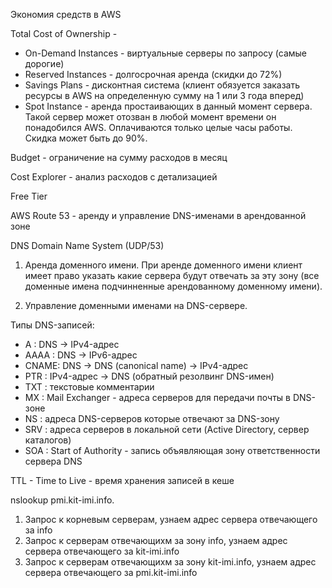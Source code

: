 Экономия средств в AWS

Total Cost of Ownership - 

* On-Demand Instances - виртуальные серверы по запросу (самые дорогие)
* Reserved Instances - долгосрочная аренда (скидки до 72%)
* Savings Plans - дисконтная система (клиент обязуется заказать ресурсы в AWS
  на определенную сумму на 1 или 3 года вперед)
* Spot Instance - аренда простаивающих в данный момент сервера. Такой сервер
  может отозван в любой момент времени он понадобился AWS. Оплачиваются только
  целые часы работы. Скидка может быть до 90%.

Budget - ограничение на сумму расходов в месяц

Cost Explorer - анализ расходов с детализацией

Free Tier




AWS Route 53 - аренду и управление DNS-именами в арендованной зоне

DNS Domain Name System (UDP/53)

1. Аренда доменного имени. При аренде доменного имени клиент имеет право
   указать какие сервера будут отвечать за эту зону (все доменные имена
   подчинненные арендованному доменному имени).

2. Управление доменными именами на DNS-сервере.

Типы DNS-записей:

- A    : DNS -> IPv4-адрес
- AAAA : DNS -> IPv6-адрес
- CNAME: DNS -> DNS (canonical name) -> IPv4-адрес
- PTR  : IPv4-адрес -> DNS (обратный резолвинг DNS-имен)
- TXT  : текстовые комментарии
- MX   : Mail Exchanger - адреса серверов для передачи почты в DNS-зоне
- NS   : адреса DNS-серверов которые отвечают за DNS-зону
- SRV  : адреса серверов в локальной сети (Active Directory, сервер каталогов)
- SOA  : Start of Authority - запись объявляющая зону ответственности сервера DNS

TTL - Time to Live - время хранения записей в кеше


nslookup pmi.kit-imi.info.

1. Запрос к корневым серверам, узнаем адрес сервера отвечающего за info
2. Запрос к серверам отвечающихм за зону info, узнаем адрес сервера отвечающего
   за kit-imi.info
3. Запрос к серверам отвечающихм за зону kit-imi.info, узнаем адрес сервера
   отвечающего за pmi.kit-imi.info
